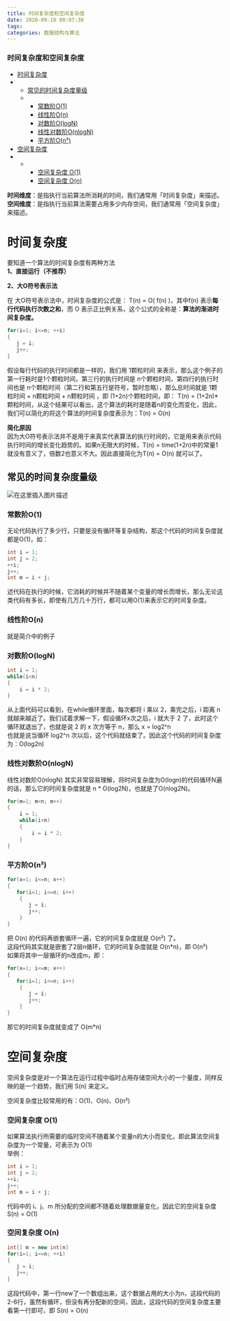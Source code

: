 ```yaml
---
title: 时间复杂度和空间复杂度
date: 2020-09-18 00:07:38
tags: 
categories: 数据结构与算法
---
```


<!--more-->

### 时间复杂度和空间复杂度

- [时间复杂度](#_5)
- - [常见的时间复杂度量级](#_26)
  - - [常数阶O\(1\)](#O1_29)
    - [线性阶O\(n\)](#On_40)
    - [对数阶O\(logN\)](#OlogN_43)
    - [线性对数阶O\(nlogN\)](#OnlogN_55)
    - [平方阶O\(n²\)](#On_70)
- [空间复杂度](#_96)
- - - [空间复杂度 O\(1\)](#_O1_101)
    - [空间复杂度 O\(n\)](#_On_114)

**时间维度**：是指执行当前算法所消耗的时间，我们通常用「时间复杂度」来描述。  
**空间维度**：是指执行当前算法需要占用多少内存空间，我们通常用「空间复杂度」来描述。

# 时间复杂度

要知道一个算法的时间复杂度有两种方法  
**1、直接运行（不推荐）**

**2、大O符号表示法**

在 大O符号表示法中，时间复杂度的公式是： T\(n\) = O\( f\(n\) \)，其中f\(n\) 表示**每行代码执行次数之和**，而 O 表示正比例关系，这个公式的全称是：**算法的渐进时间复杂度。**

```java
for(i=1; i<=n; ++i)
{
   j = i;
   j++;
}
```

假设每行代码的执行时间都是一样的，我们用 1颗粒时间 来表示，那么这个例子的第一行耗时是1个颗粒时间，第三行的执行时间是 n个颗粒时间，第四行的执行时间也是 n个颗粒时间（第二行和第五行是符号，暂时忽略），那么总时间就是 1颗粒时间 + n颗粒时间 + n颗粒时间 ，即 \(1+2n\)个颗粒时间，即： T\(n\) = \(1+2n\)\*颗粒时间，从这个结果可以看出，这个算法的耗时是随着n的变化而变化，因此，我们可以简化的将这个算法的时间复杂度表示为：T\(n\) = O\(n\)

**简化原因**  
因为大O符号表示法并不是用于来真实代表算法的执行时间的，它是用来表示代码执行时间的增长变化趋势的。如果n无限大的时候，T\(n\) = time\(1+2n\)中的常量1就没有意义了，倍数2也意义不大。因此直接简化为T\(n\) = O\(n\) 就可以了。

## 常见的时间复杂度量级

![在这里插入图片描述](https://img-blog.csdnimg.cn/20200917233817563.png#pic_center)

### 常数阶O\(1\)

无论代码执行了多少行，只要是没有循环等复杂结构，那这个代码的时间复杂度就都是O\(1\)，如：

```java
int i = 1;
int j = 2;
++i;
j++;
int m = i + j;
```

述代码在执行的时候，它消耗的时候并不随着某个变量的增长而增长，那么无论这类代码有多长，即使有几万几十万行，都可以用O\(1\)来表示它的时间复杂度。

### 线性阶O\(n\)

就是简介中的例子

### 对数阶O\(logN\)

```java
int i = 1;
while(i<n)
{
    i = i * 2;
}
```

从上面代码可以看到，在while循环里面，每次都将 i 乘以 2，乘完之后，i 距离 n 就越来越近了。我们试着求解一下，假设循环x次之后，i 就大于 2 了，此时这个循环就退出了，也就是说 2 的 x 次方等于 n，那么 x = log2\^n  
也就是说当循环 log2\^n 次以后，这个代码就结束了。因此这个代码的时间复杂度为：O\(log2n\)

### 线性对数阶O\(nlogN\)

线性对数阶O\(nlogN\) 其实非常容易理解，将时间复杂度为O\(logn\)的代码循环N遍的话，那么它的时间复杂度就是 n \* O\(log2N\)，也就是了O\(nlog2N\)。

```java
for(m=1; m<n; m++)
{
    i = 1;
    while(i<n)
    {
        i = i * 2;
    }
}
```

### 平方阶O\(n²\)

```java
for(x=1; i<=n; x++)
{
   for(i=1; i<=n; i++)
    {
       j = i;
       j++;
    }
}
```

把 O\(n\) 的代码再嵌套循环一遍，它的时间复杂度就是 O\(n²\) 了。  
这段代码其实就是嵌套了2层n循环，它的时间复杂度就是 O\(n\*n\)，即 O\(n²\)  
如果将其中一层循环的n改成m，即：

```java
for(x=1; i<=m; x++)
{
   for(i=1; i<=n; i++)
    {
       j = i;
       j++;
    }
}
```

那它的时间复杂度就变成了 O\(m\*n\)

# 空间复杂度

空间复杂度是对一个算法在运行过程中临时占用存储空间大小的一个量度，同样反映的是一个趋势，我们用 S\(n\) 来定义。

空间复杂度比较常用的有：O\(1\)、O\(n\)、O\(n²\)

### 空间复杂度 O\(1\)

如果算法执行所需要的临时空间不随着某个变量n的大小而变化，即此算法空间复杂度为一个常量，可表示为 O\(1\)  
举例：

```java
int i = 1;
int j = 2;
++i;
j++;
int m = i + j;
```

代码中的 i、j、m 所分配的空间都不随着处理数据量变化，因此它的空间复杂度 S\(n\) = O\(1\)

### 空间复杂度 O\(n\)

```java
int[] m = new int[n]
for(i=1; i<=n; ++i)
{
   j = i;
   j++;
}
```

这段代码中，第一行new了一个数组出来，这个数据占用的大小为n，这段代码的2-6行，虽然有循环，但没有再分配新的空间，因此，这段代码的空间复杂度主要看第一行即可，即 S\(n\) = O\(n\)